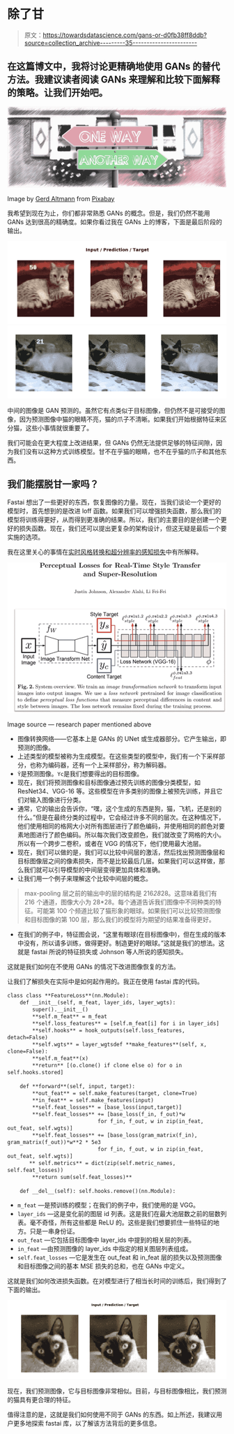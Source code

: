 # 除了甘

> 原文：<https://towardsdatascience.com/gans-or-d0fb38ff8ddb?source=collection_archive---------35----------------------->

## 在这篇博文中，我将讨论更精确地使用 GANs 的替代方法。我建议读者阅读 GANs 来理解和比较下面解释的策略。让我们开始吧。

![](img/21fd5250244c20ba5d93790a95c0a11c.png)

Image by [Gerd Altmann](https://pixabay.com/users/geralt-9301/?utm_source=link-attribution&utm_medium=referral&utm_campaign=image&utm_content=1991865) from [Pixabay](https://pixabay.com/?utm_source=link-attribution&utm_medium=referral&utm_campaign=image&utm_content=1991865)

我希望到现在为止，你们都非常熟悉 GANs 的概念。但是，我们仍然不能用 GANs 达到很高的精确度。如果你看过我在 GANs 上的博客，下面是最后阶段的输出。

![](img/6db5df7ec42b7fd2fa2a8e69b4578fd1.png)![](img/1a0f2afd06a26a9f97cd1bc8527d9a55.png)

中间的图像是 GAN 预测的。虽然它有点类似于目标图像，但仍然不是可接受的图像，因为预测图像中猫的眼睛不亮，猫的爪子不清晰。如果我们开始根据特征来区分猫，这些小事情就很重要了。

我们可能会在更大程度上改进结果，但 GANs 仍然无法提供足够的特征间隙，因为我们没有以这种方式训练模型。甘不在乎猫的眼睛，也不在乎猫的爪子和其他东西。

## 我们能摆脱甘一家吗？

Fastai 想出了一些更好的东西，恢复图像的力量。现在，当我们谈论一个更好的模型时，首先想到的是改进 loff 函数。如果我们可以增强损失函数，那么我们的模型将训练得更好，从而得到更准确的结果。所以，我们的主要目的是创建一个更好的损失函数。现在，我们还可以提出更复杂的架构设计，但这无疑是最后一个要实施的选项。

我在这里关心的事情在[实时风格转换和超分辨率的感知损失](https://arxiv.org/abs/1603.08155)中有所解释。

![](img/f4f19eb8e6cf7a101c7607549a8c39be.png)

Image source — research paper mentioned above

*   图像转换网络——它基本上是 GANs 的 UNet 或生成器部分。它产生输出，即预测的图像。
*   上述类型的模型被称为生成模型。在这些类型的模型中，我们有一个下采样部分，也称为编码器，还有一个上采样部分，称为解码器。
*   `Ŷ`是预测图像。`Yc`是我们想要得出的目标图像。
*   现在，我们将预测图像和目标图像通过预先训练的图像分类模型，如 ResNet34、VGG-16 等。这些模型在许多类别的图像上被预先训练，并且它们对输入图像进行分类。
*   通常，它的输出会告诉你，“嘿，这个生成的东西是狗，猫，飞机，还是别的什么。”但是在最终分类的过程中，它会经过许多不同的层次。在这种情况下，他们使用相同的格网大小对所有图层进行了颜色编码，并使用相同的颜色对要素地图进行了颜色编码。所以每次我们改变颜色，我们就改变了网格的大小。所以有一个跨步二卷积，或者在 VGG 的情况下，他们使用最大池层。
*   现在，我们可以做的是，我们可以比较中间层的激活，然后找出预测图像层和目标图像层之间的像素损失，而不是比较最后几层。如果我们可以这样做，那么我们就可以引导模型的中间层变得更加具体和准确。
*   让我们用一个例子来理解这个比较中间层的概念。

> max-pooling 层之前的输出中的层的结构是 216*28*28。这意味着我们有 216 个通道，图像大小为 28*28。每个通道告诉我们图像中不同种类的特征。可能第 100 个频道比较了猫形象的眼球。如果我们可以比较预测图像和目标图像的第 100 层，那么我们的模型将为期望的结果准备得更好。

*   在我们的例子中，特征图会说，“这里有眼球(在目标图像中)，但在生成的版本中没有，所以请多训练，做得更好。制造更好的眼球。”这就是我们的想法。这就是 fastai 所说的特征损失或 Johnson 等人所说的感知损失。

这就是我们如何在不使用 GANs 的情况下改进图像恢复的方法。

让我们了解损失在实际中是如何起作用的。我正在使用 fastai 库的代码。

```
class class **FeatureLoss**(nn.Module):
    def __init__(self, m_feat, layer_ids, layer_wgts):
        super().__init__()
        **self.m_feat** = m_feat
        **self.loss_features** = [self.m_feat[i] for i in layer_ids]
        **self.hooks** = hook_outputs(self.loss_features, detach=False)
        **self.wgts** = layer_wgtsdef **make_features**(self, x, clone=False):
        **self.m_feat**(x)
        **return** [(o.clone() if clone else o) for o in self.hooks.stored]

    def **forward**(self, input, target):
        **out_feat** = self.make_features(target, clone=True)
        **in_feat** = self.make_features(input)
        **self.feat_losses** = [base_loss(input,target)]
        **self.feat_losses** += [base_loss(f_in, f_out)*w
                             for f_in, f_out, w in zip(in_feat, out_feat, self.wgts)]
        **self.feat_losses** += [base_loss(gram_matrix(f_in), gram_matrix(f_out))*w**2 * 5e3
                             for f_in, f_out, w in zip(in_feat, out_feat, self.wgts)]
       ** self.metrics** = dict(zip(self.metric_names, self.feat_losses))
        **return sum(self.feat_losses)**

    def __del__(self): self.hooks.remove()(nn.Module):
```

*   `m_feat` —是预训练的模型；在我们的例子中，我们使用的是 VGG。
*   `layer_ids` —这是变化前的图层 id 列表。这是我们在最大池层数之前的层数列表。毫不奇怪，所有这些都是 ReLU 的。这些是我们想要抓住一些特征的地方。只是一串身份证。
*   `out_feat` —它包括目标图像中 layer_ids 中提到的相关层的列表。
*   `in_feat` —由预测图像的 layer_ids 中指定的相关图层列表组成。
*   `self.feat_losses` —它是发生在 out_feat 和 in_feat 层的损失以及预测图像和目标图像之间的基本 MSE 损失的总和，也在 GANs 中定义。

这就是我们如何改进损失函数。在对模型进行了相当长时间的训练后，我们得到了下面的输出。

![](img/65fb19424c7c6d6097dbed1218ece86f.png)

现在，我们预测图像，它与目标图像非常相似。目前，与目标图像相比，我们预测的猫具有更合理的特征。

值得注意的是，这就是我们如何使用不同于 GANs 的东西。如上所述，我建议用户更多地探索 fastai 库，以了解该方法背后的更多信息。